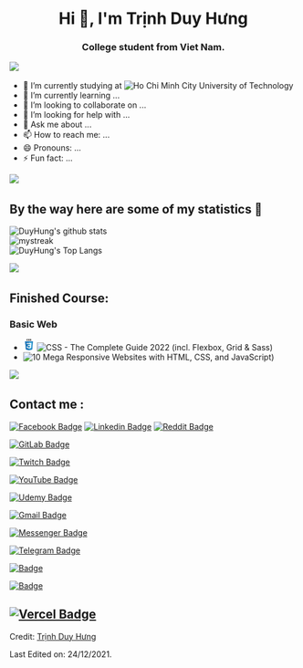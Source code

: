 <!-- <h1 align="center">Hello There<img src="https://github.com/souvikguria98/souvikguria98/blob/master/Hi.gif" width="30"> </h1> -->

<h1 align="center">Hi 👋, I'm Trịnh Duy Hưng</h1>
<h3 align="center">College student from Viet Nam.</h3>

<a href="https://www.youtube.com/watch?v=dQw4w9WgXcQ"><img src="https://user-images.githubusercontent.com/73097560/115834477-dbab4500-a447-11eb-908a-139a6edaec5c.gif"></a>

- 📖 I’m currently studying at ![Ho Chi Minh City University of Technology](https://www.google.com/search?q=Ho+Chi+Minh+City+University+of+Technology&client=firefox-b-d&biw=1525&bih=708&sxsrf=AOaemvI423Ko4kmdVeAgV-UTzXYF0fn_Mw%3A1640406629452&ei=ZZ7GYeaGG9Hbz7sP5uGxgAc&ved=0ahUKEwimzb3zjv70AhXR7XMBHeZwDHAQ4dUDCA0&oq=Ho+Chi+Minh+City+University+of+Technology&gs_lcp=Cgdnd3Mtd2l6EAwyBQguEIAEMgUIABCABDILCC4QgAQQxwEQrwEyBQgAEIAEMgUIABCABDIFCAAQgAQyBggAEBYQHjIGCAAQFhAeMgYIABAWEB4yBggAEBYQHjoHCCMQsAMQJzoHCAAQRxCwAzoHCAAQsAMQQzoKCC4QyAMQsAMQQzoQCC4QxwEQrwEQyAMQsAMQQ0oECEEYAEoECEYYAVD6A1j6A2DJDmgBcAJ4AIABkQGIAZEBkgEDMC4xmAEAoAECoAEByAEUwAEB&sclient=gws-wiz) 
- 🌱 I’m currently learning ...
- 👯 I’m looking to collaborate on ...
- 🤔 I’m looking for help with ...
- 💬 Ask me about ...
- 📫 How to reach me: ...
- 😄 Pronouns: ...
- ⚡ Fun fact: ...

<a href="https://www.youtube.com/watch?v=dQw4w9WgXcQ"><img src="https://user-images.githubusercontent.com/73097560/115834477-dbab4500-a447-11eb-908a-139a6edaec5c.gif"></a>

## By the way here are some of my statistics 🚀
![DuyHung's github stats](https://github-readme-stats.vercel.app/api?username=HUNG-rushb&show_icons=true&theme=tokyonight)
</br>
<img src="https://github-readme-streak-stats.herokuapp.com/?user=HUNG-rushb&theme=tokyonight" alt="mystreak"/>
</br>
![DuyHung's Top Langs](https://github-readme-stats.vercel.app/api/top-langs/?username=HUNG-rushb&theme=tokyonight&layout=compact)



<a href="https://www.youtube.com/watch?v=dQw4w9WgXcQ"><img src="https://user-images.githubusercontent.com/73097560/115834477-dbab4500-a447-11eb-908a-139a6edaec5c.gif"></a>

## Finished Course: 
### Basic Web
-  <img src="https://raw.githubusercontent.com/devicons/devicon/master/icons/css3/css3-original-wordmark.svg" alt="c" width="20" height="20"/> ![CSS - The Complete Guide 2022 (incl. Flexbox, Grid & Sass)](https://www.udemy.com/course/css-the-complete-guide-incl-flexbox-grid-sass/)
-  ![10 Mega Responsive Websites with HTML, CSS, and JavaScript)](https://www.udemy.com/course/10-mega-responsive-websites-with-html-css-and-javascript/)




<a href="https://www.youtube.com/watch?v=dQw4w9WgXcQ"><img src="https://user-images.githubusercontent.com/73097560/115834477-dbab4500-a447-11eb-908a-139a6edaec5c.gif"></a>

## Contact me : 

[![Facebook Badge](https://img.shields.io/badge/Facebook-1877F2?style=for-the-badge&logo=facebook&logoColor=white)](https://www.facebook.com/duyhung.chase/)
[![Linkedin Badge](https://img.shields.io/badge/LinkedIn-0077B5?style=for-the-badge&logo=linkedin&logoColor=white)](https://www.linkedin.com/in/duy-hưng-1773561a1/)
[![Reddit Badge](https://img.shields.io/badge/Reddit-FF4500?style=for-the-badge&logo=reddit&logoColor=white)](https://www.reddit.com/user/DuyHungVN)

[![GitLab Badge](https://img.shields.io/badge/GitLab-330F63?style=for-the-badge&logo=gitlab&logoColor=white)](https://www.facebook.com/duyhung.chase/)

[![Twitch Badge](https://img.shields.io/badge/Twitch-9146FF?style=for-the-badge&logo=twitch&logoColor=white)](https://www.facebook.com/duyhung.chase/)

[![YouTube Badge](https://img.shields.io/badge/YouTube-FF0000?style=for-the-badge&logo=youtube&logoColor=white)](https://www.facebook.com/duyhung.chase/)

[![Udemy Badge](https://img.shields.io/badge/Udemy-EC5252?style=for-the-badge&logo=Udemy&logoColor=white)](https://www.facebook.com/duyhung.chase/)


[![Gmail Badge](https://img.shields.io/badge/Gmail-D14836?style=for-the-badge&logo=gmail&logoColor=white)](       )


[![Messenger Badge](https://img.shields.io/badge/Messenger-00B2FF?style=for-the-badge&logo=messenger&logoColor=white)](       )


[![Telegram Badge](https://img.shields.io/badge/Telegram-2CA5E0?style=for-the-badge&logo=telegram&logoColor=white)](       )


[![ Badge](    )](       )


[![ Badge](    )](       )


[![Vercel Badge](https://img.shields.io/badge/Vercel-000000?style=for-the-badge&logo=vercel&logoColor=white)](       )
------
Credit: [Trịnh Duy Hưng](https://github.com/HUNG-rushb)





Last Edited on: 24/12/2021.

